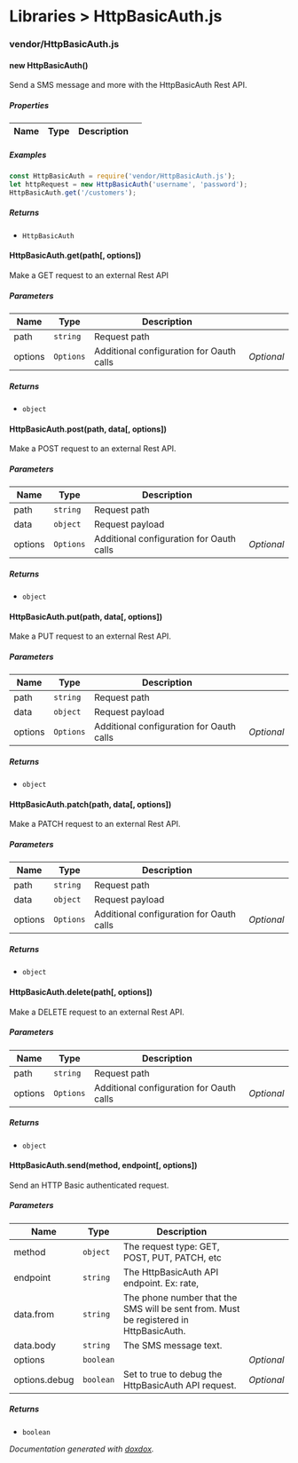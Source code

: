 # Libraries &gt; HttpBasicAuth.js 



### vendor/HttpBasicAuth.js


#### new HttpBasicAuth() 

Send a SMS message and more with the HttpBasicAuth Rest API.





##### Properties

| Name | Type | Description |  |
| ---- | ---- | ----------- | -------- |



##### Examples

```javascript
const HttpBasicAuth = require('vendor/HttpBasicAuth.js');
let httpRequest = new HttpBasicAuth('username', 'password');
HttpBasicAuth.get('/customers');
```


##### Returns


- `HttpBasicAuth`  



#### HttpBasicAuth.get(path[, options]) 

Make a GET request to an external Rest API




##### Parameters

| Name | Type | Description |  |
| ---- | ---- | ----------- | -------- |
| path | `string`  | Request path | &nbsp; |
| options | `Options`  | Additional configuration for Oauth calls | *Optional* |




##### Returns


- `object`  



#### HttpBasicAuth.post(path, data[, options]) 

Make a POST request to an external Rest API.




##### Parameters

| Name | Type | Description |  |
| ---- | ---- | ----------- | -------- |
| path | `string`  | Request path | &nbsp; |
| data | `object`  | Request payload | &nbsp; |
| options | `Options`  | Additional configuration for Oauth calls | *Optional* |




##### Returns


- `object`  



#### HttpBasicAuth.put(path, data[, options]) 

Make a PUT request to an external Rest API.




##### Parameters

| Name | Type | Description |  |
| ---- | ---- | ----------- | -------- |
| path | `string`  | Request path | &nbsp; |
| data | `object`  | Request payload | &nbsp; |
| options | `Options`  | Additional configuration for Oauth calls | *Optional* |




##### Returns


- `object`  



#### HttpBasicAuth.patch(path, data[, options]) 

Make a PATCH request to an external Rest API.




##### Parameters

| Name | Type | Description |  |
| ---- | ---- | ----------- | -------- |
| path | `string`  | Request path | &nbsp; |
| data | `object`  | Request payload | &nbsp; |
| options | `Options`  | Additional configuration for Oauth calls | *Optional* |




##### Returns


- `object`  



#### HttpBasicAuth.delete(path[, options]) 

Make a DELETE request to an external Rest API.




##### Parameters

| Name | Type | Description |  |
| ---- | ---- | ----------- | -------- |
| path | `string`  | Request path | &nbsp; |
| options | `Options`  | Additional configuration for Oauth calls | *Optional* |




##### Returns


- `object`  



#### HttpBasicAuth.send(method, endpoint[, options]) 

Send an HTTP Basic authenticated request.




##### Parameters

| Name | Type | Description |  |
| ---- | ---- | ----------- | -------- |
| method | `object`  | The request type: GET, POST, PUT, PATCH, etc | &nbsp; |
| endpoint | `string`  | The HttpBasicAuth API endpoint. Ex: rate, | &nbsp; |
| data.from | `string`  | The phone number that the SMS will be sent from. Must be registered in HttpBasicAuth. | &nbsp; |
| data.body | `string`  | The SMS message text. | &nbsp; |
| options | `boolean`  |  | *Optional* |
| options.debug | `boolean`  | Set to true to debug the HttpBasicAuth API request. | *Optional* |




##### Returns


- `boolean`  




*Documentation generated with [doxdox](https://github.com/neogeek/doxdox).*
